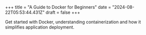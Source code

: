 +++
title = "A Guide to Docker for Beginners"
date = "2024-08-22T05:53:44.431Z"
draft = false
+++

  Get started with Docker, understanding containerization and how it simplifies application deployment.
        